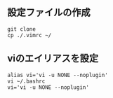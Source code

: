## 設定ファイルの作成

    git clone 
    cp ./.vimrc ~/

## viのエイリアスを設定

    alias vi='vi -u NONE --noplugin'
    vi ~/.bashrc
    vi='vi -u NONE --noplugin'

